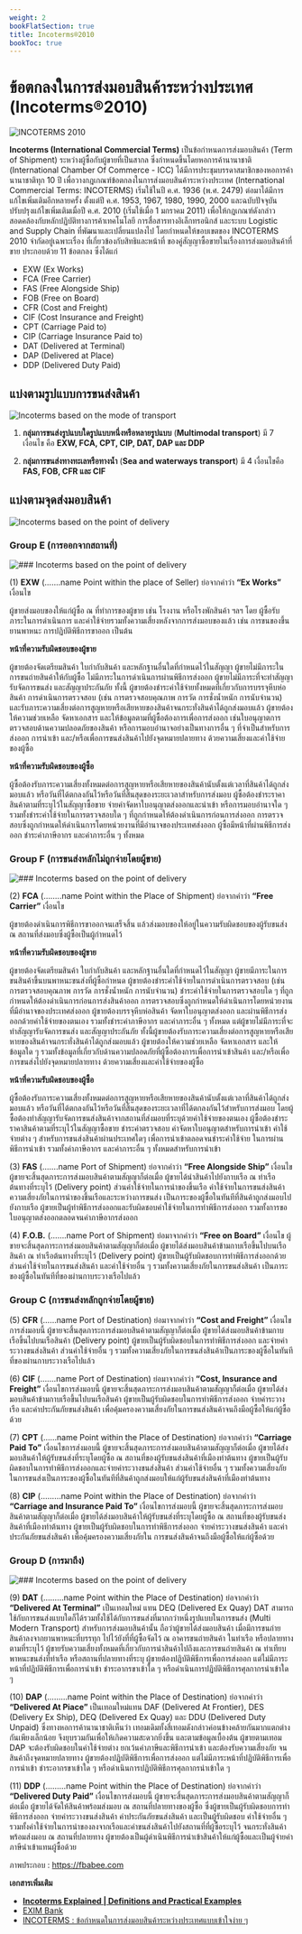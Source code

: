 ```yaml
---
weight: 2
bookFlatSection: true
title: Incoterms®2010
bookToc: true
---
```



ข้อตกลงในการส่งมอบสินค้าระหว่างประเทศ (Incoterms®2010)
===



![INCOTERMS 2010](https://github.com/yosarawut/WorkingArea/raw/master/KnowledgeCenter/e-Customs/img/incoterms-2010-infographic-1024x814.jpg)

**Incoterms (International Commercial Terms)** เป็นข้อกำหนดการส่งมอบสินค้า (Term of Shipment) ระหว่างผู้ซื้อกับผู้ขายที่เป็นสากล ซึ่งกำหนดขึ้นโดยหอการค้านานาชาติ (International Chamber Of Commerce - ICC) ได้มีการประชุมบรรดาสมาชิกของหอการค้า นานาชาติทุก 10 ปี เพื่อวางกฎเกณฑ์ข้อตกลงในการส่งมอบสินค้าระหว่างประเทศ (International Commercial Terms: INCOTERMS) เริ่มใช้ในปี ค.ศ. 1936 (พ.ศ. 2479) ต่อมาได้มีการแก้ไขเพิ่มเติมอีกหลายครั้ง ตั้งแต่ปี ค.ศ. 1953, 1967, 1980, 1990, 2000 และฉบับปัจจุบันปรับปรุงแก้ไขเพิ่มเติมเมื่อปี ค.ศ. 2010 (เริ่มใช้เมื่อ 1 มกราคม 2011) เพื่อให้กฎเกณฑ์ดังกล่าวสอดคล้องกับหลักปฏิบัติทางการค้าเทคโนโลยี การสื่อสารทางอิเล็กทรอนิกส์ และระบบ Logistic and Supply Chain ที่พัฒนาและเปลี่ยนแปลงไป โดยกำหนดให้ขอบเขตของ INCOTERMS 2010 จำกัดอยู่เฉพาะเรื่อง ที่เกี่ยวข้องกับสิทธิและหน้าที่ ของคู่สัญญาซื้อขายในเรื่องการส่งมอบสินค้าที่ขาย ประกอบด้วย 11 ข้อตกลง ซึ่งได้แก่

* EXW (Ex Works)
* FCA (Free Carrier)
* FAS (Free Alongside Ship)
* FOB (Free on Board)
* CFR (Cost and Freight)
* CIF (Cost Insurance and Freight)
* CPT (Carriage Paid to)
* CIP (Carriage Insurance Paid to)
* DAT (Delivered at Terminal)
* DAP (Delivered at Place)
* DDP (Delivered Duty Paid)

## แบ่งตามรูปแบบการขนส่งสินค้า


![Incoterms based on the mode of transport](https://github.com/yosarawut/WorkingArea/raw/master/KnowledgeCenter/e-Customs/img/incorterms-brack-down-Modes-of-transport-1024x421.jpg)

1. **กลุ่มการขนส่งรูปแบบใดรูปแบบหนึ่งหรือหลายรูปแบบ**  (**Multimodal transport**) มี 7 เงื่อนไข คือ **EXW, FCA, CPT, CIP, DAT, DAP และ  DDP**
	
2. **กลุ่มการขนส่งทางทะเลหรือทางน้ำ** (**Sea and waterways transport**) มี 4 เงื่อนไขคือ **FAS, FOB, CFR และ CIF** 



## แบ่งตามจุดส่งมอบสินค้า 

![Incoterms based on the point of delivery](https://github.com/yosarawut/WorkingArea/raw/master/KnowledgeCenter/e-Customs/img/incortmes-breakdown-main-carriage-payment-1024x385.jpg)



### Group E (การออกจากสถานที่)

![### Incoterms based on the point of delivery](https://github.com/yosarawut/WorkingArea/raw/master/KnowledgeCenter/e-Customs/img/EXW-EX-Works-incoterms-1024x359.jpg)

(1) **EXW** (…….name Point within the place of Seller) ย่อจากคำว่า **“Ex Works”** เงื่อนไข

ผู้ขายส่งมอบของให้แก่ผู้ซื้อ ณ ที่ทำการของผู้ขาย เช่น โรงงาน หรือโรงพักสินค้า ฯลฯ โดย ผู้ซื้อรับภาระในการดำเนินการ และค่าใช้จ่ายรวมทั้งความเสี่ยงหลังจากการส่งมอบของแล้ว เช่น การขนของขึ้นยานพาหนะ การปฏิบัติพิธีการขาออก เป็นต้น

**หน้าที่ความรับผิดชอบของผู้ขาย**

ผู้ขายต้องจัดเตรียมสินค้า ใบกำกับสินค้า และหลักฐานอื่นใดที่กำหนดไว้ในสัญญา ผู้ขายไม่มีภาระในการขนถ่ายสินค้าให้กับผู้ซื้อ ไม่มีภาระในการดำเนินการผ่านพิธีการส่งออก ผู้ขายไม่มีภาระที่จะทำสัญญารับจัดการขนส่ง และสัญญาประกันภัย ทั้งนี้ ผู้ขายต้องชำระค่าใช้จ่ายทั้งหมดที่เกี่ยวกับการบรรจุหีบห่อสินค้า การดำเนินการตรวจสอบ (เช่น การตรวจสอบคุณภาพ การวัด การชั่งน้ำหนัก การนับจำนวน) และรับภาระความเสี่ยงต่อการสูญหายหรือเสียหายของสินค้าจนกระทั่งสินค้าได้ถูกส่งมอบแล้ว ผู้ขายต้องให้ความช่วยเหลือ จัดหาเอกสาร และให้ข้อมูลตามที่ผู้ซื้อต้องการเพื่อการส่งออก เช่นใบอนุญาตการตรวจสอบด้านความปลอดภัยของสินค้า หรือการมอบอำนาจอย่างเป็นทางการอื่น ๆ ที่จำเป็นสำหรับการส่งออก การนำเข้า และ/หรือเพื่อการขนส่งสินค้าไปยังจุดหมายปลายทาง ด้วยความเสี่ยงและค่าใช้จ่ายของผู้ซื้อ

**หน้าที่ความรับผิดชอบของผู้ซื้อ**

ผู้ซื้อต้องรับภาระความเสี่ยงทั้งหมดต่อการสูญหายหรือเสียหายของสินค้านับตั้งแต่เวลาที่สินค้าได้ถูกส่งมอบแล้ว หรือวันที่ได้ตกลงกันไว้หรือวันที่สิ้นสุดของระยะเวลาสำหรับการส่งมอบ
ผู้ซื้อต้องชำระราคาสินค้าตามที่ระบุไว้ในสัญญาซื้อขาย จ่ายค่าจัดหาใบอนุญาตส่งออกและนำเข้า หรือการมอบอำนาจใด ๆ รวมทั้งชำระค่าใช้จ่ายในการตรวจสอบใด ๆ ที่ถูกกำหนดให้ต้องดำเนินการก่อนการส่งออก การตรวจสอบซึ่งถูกกำหนดให้ดำเนินการโดยหน่วยงานที่มีอำนาจของประเทศส่งออก ผู้ซื้อมีหน้าที่ผ่านพิธีการส่งออก ชำระค่าภาษีอากร และค่าภาระอื่น ๆ ทั้งหมด


### Group F (การขนส่งหลักไม่ถูกจ่ายโดยผู้ขาย)

![### Incoterms based on the point of delivery](https://github.com/yosarawut/WorkingArea/raw/master/KnowledgeCenter/e-Customs/img/FCA-Free-Carrier-and-FOB-Free-on-Bord-1024x526.jpg)

(2) **FCA** (……..name Point within the Place of Shipment) ย่อจากคำว่า **“Free Carrier”** เงื่อนไข

ผู้ขายต้องดำเนินการพิธีการขาออกจนเสร็จสิ้น แล้วส่งมอบของให้อยู่ในความรับผิดชอบของผู้รับขนส่ง ณ สถานที่ส่งมอบซึ่งผู้ซื้อเป็นผู้กำหนดไว้

**หน้าที่ความรับผิดชอบของผู้ขาย**

ผู้ขายต้องจัดเตรียมสินค้า ใบกำกับสินค้า และหลักฐานอื่นใดที่กำหนดไว้ในสัญญา ผู้ขายมีภาระในการขนสินค้าขึ้นบนพาหนะขนส่งที่ผู้ซื้อกำหนด ผู้ขายต้องชำระค่าใช้จ่ายในการดำเนินการตรวจสอบ (เช่น การตรวจสอบคุณภาพ การวัด การชั่งน้ำหนัก การนับจำนวน) ชำระค่าใช้จ่ายในการตรวจสอบใด ๆ ที่ถูกกำหนดให้ต้องดำเนินการก่อนการส่งสินค้าออก การตรวจสอบซึ่งถูกกำหนดให้ดำเนินการโดยหน่วยงานที่มีอำนาจของประเทศส่งออก ผู้ขายต้องบรรจุหีบห่อสินค้า จัดหาใบอนุญาตส่งออก และผ่านพิธีการส่งออกด้วยค่าใช้จ่ายของตนเอง รวมทั้งชำระค่าภาษีอากร และค่าภาระอื่น ๆ ทั้งหมด แต่ผู้ขายไม่มีภาระที่จะทำสัญญารับจัดการขนส่ง และสัญญาประกันภัย ทั้งนี้ผู้ขายต้องรับภาระความเสี่ยงต่อการสูญหายหรือเสียหายของสินค้าจนกระทั่งสินค้าได้ถูกส่งมอบแล้ว ผู้ขายต้องให้ความช่วยเหลือ จัดหาเอกสาร และให้ข้อมูลใด ๆ รวมทั้งข้อมูลที่เกี่ยวกับด้านความปลอดภัยที่ผู้ซื้อต้องการเพื่อการนำเข้าสินค้า และ/หรือเพื่อการขนส่งไปยังจุดหมายปลายทาง ด้วยความเสี่ยงและค่าใช้จ่ายของผู้ซื้อ

**หน้าที่ความรับผิดชอบของผู้ซื้อ**

ผู้ซื้อต้องรับภาระความเสี่ยงทั้งหมดต่อการสูญหายหรือเสียหายของสินค้านับตั้งแต่เวลาที่สินค้าได้ถูกส่งมอบแล้ว หรือวันที่ได้ตกลงกันไว้หรือวันที่สิ้นสุดของระยะเวลาที่ได้ตกลงกันไว้สำหรับการส่งมอบ โดยผู้ซื้อต้องทำสัญญารับจัดการขนส่งสินค้าจากสถานที่ส่งมอบที่ระบุด้วยค่าใช้จ่ายของตนเอง
ผู้ซื้อต้องชำระราคาสินค้าตามที่ระบุไว้ในสัญญาซื้อขาย ชำระค่าตรวจสอบ ค่าจัดหาใบอนุญาตสำหรับการนำเข้า ค่าใช้จ่ายต่าง ๆ สำหรับการขนส่งสินค้าผ่านประเทศใดๆ เพื่อการนำเข้าตลอดจนชำระค่าใช้จ่าย ในการผ่านพิธีการนำเข้า รวมทั้งค่าภาษีอากร และค่าภาระอื่น ๆ ทั้งหมดสำหรับการนำเข้า

(3) **FAS** (…….name Port of Shipment) ย่อจากคำว่า **“Free Alongside Ship”** เงื่อนไข
ผู้ขายจะสิ้นสุดภาระการส่งมอบสินค้าตามสัญญาก็ต่อเมื่อ ผู้ขายได้นำสินค้าไปยังกาบเรือ ณ ท่าเรือต้นทางที่ระบุไว้ (Delivery point) ส่วนค่าใช้จ่ายในการนำของขึ้นเรือ ค่าใช้จ่ายในการขนส่งสินค้าความเสี่ยงภัยในการนำของขึ้นเรือและระหว่างการขนส่ง เป็นภาระของผู้ซื้อในทันทีที่สินค้าถูกส่งมอบไปยังกาบเรือ ผู้ขายเป็นผู้ทำพิธีการส่งออกและรับผิดชอบค่าใช้จ่ายในการทำพิธีการส่งออก รวมทั้งการขอใบอนุญาตส่งออกตลอดจนค่าภาษีอากรส่งออก 

(4) **F.O.B.** (…….name Port of Shipment) ย่อมาจากคำว่า **“Free on Board”** เงื่อนไข
ผู้ขายจะสิ้นสุดภาระการส่งมอบสินค้าตามสัญญาก็ต่อเมื่อ ผู้ขายได้ส่งมอบสินค้าข้ามกาบเรือขึ้นไปบนเรือสินค้า ณ ท่าเรือต้นทางที่ระบุไว้  (Delivery point) ผู้ขายเป็นผู้รับผิดชอบการทำพิธีการส่งออกด้วย ส่วนค่าใช้จ่ายในการขนส่งสินค้า และค่าใช้จ่ายอื่น ๆ รวมทั้งความเสี่ยงภัยในการขนส่งสินค้า เป็นภาระของผู้ซื้อในทันทีที่ของผ่านกาบระวางเรือไปแล้ว 

### Group C (การขนส่งหลักถูกจ่ายโดยผู้ขาย)

(5) **CFR** (……name Port of Destination) ย่อมาจากคำว่า **“Cost and Freight”** เงื่อนไขการส่งมอบนี้ ผู้ขายจะสิ้นสุดภาระการส่งมอบสินค้าตามสัญญาก็ต่อเมื่อ ผู้ขายได้ส่งมอบสินค้าข้ามกาบเรือขึ้นไปบนเรือสินค้า (Delivery point) ผู้ขายเป็นผู้รับผิดชอบในการทำพิธีการส่งออก และจ่ายค่าระวางขนส่งสินค้า ส่วนค่าใช้จ่ายอื่น ๆ รวมทั้งความเสี่ยงภัยในการขนส่งสินค้าเป็นภาระของผู้ซื้อในทันทีที่ของผ่านกาบระวางเรือไปแล้ว 

(6) **CIF** (…….name Port of Destination) ย่อมาจากคำว่า **“Cost, Insurance and Freight”** เงื่อนไขการส่งมอบนี้ ผู้ขายจะสิ้นสุดภาระการส่งมอบสินค้าตามสัญญาก็ต่อเมื่อ ผู้ขายได้ส่งมอบสินค้าข้ามกาบเรือขึ้นไปบนเรือสินค้า ผู้ขายเป็นผู้รับผิดชอบในการทำพิธีการส่งออก จ่ายค่าระวางเรือ และค่าประกันภัยขนส่งสินค้า เพื่อคุ้มครองความเสี่ยงภัยในการขนส่งสินค้าจนถึงมือผู้ซื้อให้แก่ผู้ซื้อด้วย 

(7) **CPT** (……name Point within the Place of Destination) ย่อจากคำว่า  **“Carriage Paid To”** เงื่อนไขการส่งมอบนี้ ผู้ขายจะสิ้นสุดภาระการส่งมอบสินค้าตามสัญญาก็ต่อเมื่อ ผู้ขายได้ส่งมอบสินค้าให้ผู้รับขนส่งที่ระบุโดยผู้ซื้อ ณ สถานที่ของผู้รับขนส่งสินค้าที่เมืองท่าต้นทาง ผู้ขายเป็นผู้รับผิดชอบในการทำพิธีการส่งออกและจ่ายค่าระวางขนส่งสินค้า ส่วนค่าใช้จ่ายอื่น ๆ รวมทั้งความเสี่ยงภัยในการขนส่งเป็นภาระของผู้ซื้อในทันทีที่สินค้าถูกส่งมอบให้แก่ผู้รับขนส่งสินค้าที่เมืองท่าต้นทาง 

(8) **CIP** (………name Point within the Place of Destination) ย่อจากคำว่า **“Carriage and Insurance Paid To”** เงื่อนไขการส่งมอบนี้ ผู้ขายจะสิ้นสุดภาระการส่งมอบสินค้าตามสัญญาก็ต่อเมื่อ ผู้ขายได้ส่งมอบสินค้าให้ผู้รับขนส่งที่ระบุโดยผู้ซื้อ ณ สถานที่ของผู้รับขนส่งสินค้าที่เมืองท่าต้นทาง ผู้ขายเป็นผู้รับผิดชอบในการทำพิธีการส่งออก จ่ายค่าระวางขนส่งสินค้า และค่าประกันภัยขนส่งสินค้า เพื่อคุ้มครองความเสี่ยงภัยใน
การขนส่งสินค้าจนถึงมือผู้ซื้อให้แก่ผู้ซื้อด้วย 

### Group D (การมาถึง)

![### Incoterms based on the point of delivery](https://github.com/yosarawut/WorkingArea/raw/master/KnowledgeCenter/e-Customs/img/DDP-Delivered-Duty-Paid-1024x359.jpg)

(9)  **DAT** (………name Point within the Place of Destination) ย่อจากคำว่า **“Delivered At Terminal”** เป็นเทอมใหม่ แทน DEQ (Delivered Ex Quay) DAT สามารถใช้กับการขนส่งแบบใดก็ได้รวมทั้งใช้ได้กับการขนส่งที่มากกว่าหนึ่งรูปแบบในการขนส่ง (Multi Modern Transport) สำหรับการส่งมอบสินค้านั้น ถือว่าผู้ขายได้ส่งมอบสินค้า เมื่อมีการขนถ่ายสินค้าลงจากยานพาหนะที่บรรทุก ไปไว้ยังที่ที่ผู้ซื้อจัดไว้ ณ อาคารขนถ่ายสินค้า ในท่าเรือ หรือปลายทางตามที่ระบุไว้ ผู้ขายรับความเสี่ยงทั้งหมดที่เกี่ยวกับการนําสินค้าไปถึงและการขนถ่ายสินค้า ณ ท่าเทียบพาหนะขนส่งที่ท่าเรือ หรือสถานที่ปลายทางที่ระบุ ผู้ขายต้องปฏิบัติพิธีการเพื่อการส่งออก แต่ไม่มีภาระหน้าที่ปฏิบัติพิธีการเพื่อการนําเข้า ชําระอากรขาเข้าใด ๆ หรือดําเนินการปฏิบัติพิธีการศุลกากรนําเข้าใด ๆ

(10) **DAP** (………name Point within the Place of Destination) ย่อจากคำว่า **“Delivered At Piace”** เป็นเทอมใหม่แทน DAF (Delivered At Frontier), DES (Delivery Ex Ship), DEQ (Delivered Ex Quay) และ DDU (Delivered Duty Unpaid) ซึ่งทางหอการค้านานาชาติเห็นว่า เทอมเดิมทั้งสี่เทอมดังกล่าวค่อนข้างคล้ายกันมากแตกต่างกันเพียงเล็กน้อย จึงยุบรวมกันเพื่อให้เกิดความสะดวกยิ่งขึ้น และตามข้อมูลเบื้องต้น ผู้ขายตามเทอม DAP จะต้องรับผิดชอบในค่าใช้จ่ายต่าง ยกเว้นค่าภาษีและพิธีการนำเข้า และต้องรับความเสี่ยงภัย จนสินค้าถึงจุดหมายปลายทาง ผู้ขายต้องปฏิบัติพิธีการเพื่อการส่งออก แต่ไม่มีภาระหน้าที่ปฏิบัติพิธีการเพื่อการนําเข้า ชําระอากรขาเข้าใด ๆ หรือดําเนินการปฏิบัติพิธีการศุลกากรนําเข้าใด ๆ

 (11)  **DDP** (………name Point within the Place of Destination) ย่อจากคำว่า **“Delivered Duty Paid”**  เงื่อนไขการส่งมอบนี้ ผู้ขายจะสิ้นสุดภาระการส่งมอบสินค้าตามสัญญาก็ต่อเมื่อ ผู้ขายได้จัดให้สินค้าพร้อมส่งมอบ ณ สถานที่ปลายทางของผู้ซื้อ ซึ่งผู้ขายเป็นผู้รับผิดชอบการทำพิธีการส่งออก จ่ายค่าระวางขนส่งสินค้า ค่าประกันภัยขนส่งสินค้า และเป็นผู้รับผิดชอบ ค่าใช้จ่ายอื่น ๆ รวมทั้งค่าใช้จ่ายในการนำของลงจากเรือและค่าขนส่งสินค้าไปยังสถานที่ที่ผู้ซื้อระบุไว้ จนกระทั่งสินค้าพร้อมส่งมอบ ณ สถานที่ปลายทาง ผู้ขายต้องเป็นผู้ดำเนินพิธีการนำเข้าสินค้าให้แก่ผู้ซื้อและเป็นผู้จ่ายค่าภาษีนำเข้าแทนผู้ซื้อด้วย

ภาพประกอบ : https://fbabee.com

**เอกสารเพิ่มเติม**

- [**Incoterms Explained | Definitions and Practical Examples**](https://fbabee.com/incoterms/)
- [EXIM Bank](http://www.exim.go.th/doc/newsCenter/40379.pdf)
- [INCOTERMS : ข้อกำหนดในการส่งมอบสินค้าระหว่างประเทศแบบเข้าใจง่าย ๆ](http://www.march.co.th/ultimate-guide-to-incoterms/)

